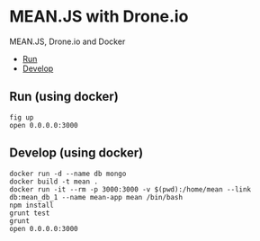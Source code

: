 # MEAN.JS with Drone.io

MEAN.JS, Drone.io and Docker

* [Run](#run)
* [Develop](#develop)

## Run (using docker)

    fig up
    open 0.0.0.0:3000

## Develop (using docker)

    docker run -d --name db mongo
    docker build -t mean .
    docker run -it --rm -p 3000:3000 -v $(pwd):/home/mean --link db:mean_db_1 --name mean-app mean /bin/bash
    npm install
    grunt test
    grunt
    open 0.0.0.0:3000
